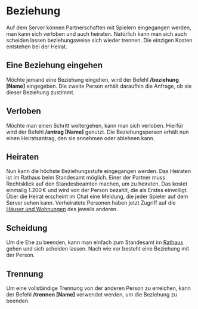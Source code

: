 # Beziehung

Auf dem Server können Partnerschaften mit Spielern eingegangen werden, man kann sich verloben und auch heiraten. Natürlich kann man sich auch scheiden lassen beziehungsweise sich wieder trennen. Die einzigen Kosten entstehen bei der Heirat.

## Eine Beziehung eingehen
Möchte jemand eine Beziehung eingehen, wird der Befehl **/beziehung [Name]** eingegeben. Die zweite Person erhält daraufhin die Anfrage, ob sie dieser Beziehung zustimmt.

## Verloben
Möchte man einen Schritt weitergehen, kann man sich verloben. Hierfür wird der Befehl **/antrag [Name]** genutzt. Die Beziehungsperson erhält nun einen Heiratsantrag, den sie annehmen oder ablehnen kann.

## Heiraten
Nun kann die höchste Beziehungsstufe eingegangen werden. Das Heiraten ist im Rathaus beim Standesamt möglich. Einer der Partner muss Rechtsklick auf den Standesbeamten machen, um zu heiraten. Das kostet einmalig 1.200 € und wird von der Person bezahlt, die als Erstes einwilligt. Über die Heirat erscheint im Chat eine Meldung, die jeder Spieler auf dem Server sehen kann. Verheiratete Personen haben jetzt Zugriff auf die [Häuser und Wohnungen](../../pages/houses/allgemein.md) des jeweils anderen.

## Scheidung
Um die Ehe zu beenden, kann man einfach zum Standesamt im [Rathaus](../../pages/orte/rathaus.md) gehen und sich scheiden lassen. Nach wie vor besteht eine Beziehung mit der Person.

## Trennung
Um eine vollständige Trennung von der anderen Person zu erreichen, kann der Befehl **/trennen [Name]** verwendet werden, um die Beziehung zu beenden.
